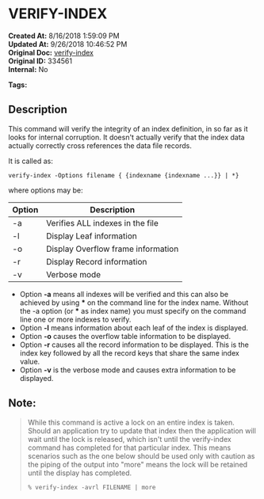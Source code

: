# VERIFY-INDEX

**Created At:** 8/16/2018 1:59:09 PM  
**Updated At:** 9/26/2018 10:46:52 PM  
**Original Doc:** [verify-index](https://docs.jbase.com/48152-indexes/verify-index)  
**Original ID:** 334561  
**Internal:** No  

**Tags:**
<badge text='file indexing' vertical='middle' />

## Description 

This command will verify the integrity of an index definition, in so far as it looks for internal corruption. It doesn't actually verify that the index data actually correctly cross references the data file records.

It is called as:

```
verify-index -Options filename { {indexname {indexname ...}} | *}
```

where options may be:


| Option<br> | Description<br> |
| --- | --- |
| -a<br> | Verifies ALL indexes in the file<br> |
| -l<br> | Display Leaf information<br> |
| -o<br> | Display Overflow frame information<br> |
| -r<br> | Display Record information<br> |
| -v<br> | Verbose mode<br> |




- Option **-a** means all indexes will be verified and this can also be achieved by using **\*** on the command line for the index name. Without the -a option (or **\*** as index name) you must specify on the command line one or more indexes to verify.
- Option **-l** means information about each leaf of the index is displayed.
- Option **-o** causes the overflow table information to be displayed.
- Option **-r** causes all the record information to be displayed. This is the index key followed by all the record keys that share the same index value.
- Option **-v** is the verbose mode and causes extra information to be displayed.




## Note: 


> While this command is active a lock on an entire index is taken. Should an application try to update that index then the application will wait until the lock is released, which isn't until the verify-index command has completed for that particular index. This means scenarios such as the one below should be used only with caution as the piping of the output into "more" means the lock will be retained until the display has completed.
> 
> ```
> % verify-index -avrl FILENAME | more
> ```

